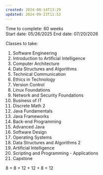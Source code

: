 ```yaml
---
created: 2024-08-14T13:29
updated: 2024-09-23T11:53
---
```

Time to complete: 60 weeks  
Start date: 05/26/2025
End date:  07/20/2026

Classes to take: 
1. Software Engineering  
2. Introduction to Artificial Intelligence 
3. Computer Architecture  
4. Data Structures and Algorithms 
5. Technical Communication
6. Ethics in Technology
7. Version Control
8. Linux Foundations
9. Network and Security Foundations
10. Business of IT
11. Discrete Math 2
12. Java Fundamentals 
13. Java Frameworks
14. Back-end Programming
15. Advanced Java
16. Software Design
17. Operating Systems 
18. Data Structures and Algorithms 2
19. Artificial Intelligence
20. Scripting and Programming - Applications
21. Capstone 


8 + 8 + 12 + 12 + 8 + 12 